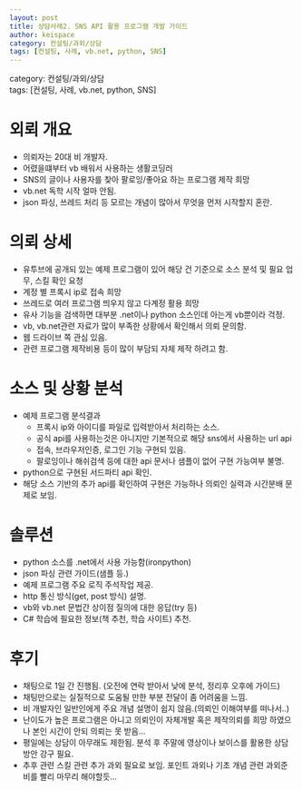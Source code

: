 ```yaml
---
layout: post
title: 상담사례2. SNS API 활용 프로그램 개발 가이드
author: keispace
category: 컨설팅/과외/상담
tags: [컨설팅, 사례, vb.net, python, SNS]
---
```


category: 컨설팅/과외/상담  
tags: [컨설팅, 사례, vb.net, python, SNS]


# 외뢰 개요
- 의뢰자는 20대 비 개발자. 
- 어렸을떄부터 vb 배워서 사용하는 생활코딩러 
- SNS의 글이나 사용자를 찾아 팔로잉/좋아요 하는 프로그램 제작 희망
- vb.net 독학 시작 얼마 안됨. 
- json 파싱, 쓰레드 처리 등 모르는 개념이 많아서 무엇을 먼저 시작할지 혼란. 

# 의뢰 상세
- 유투브에 공개되 있는 예제 프로그램이 있어 해당 건 기준으로 소스 분석 및 필요 업무, 스킬 확인 요청 
- 계정 별 프록시 ip로 접속 희망 
- 쓰레드로 여러 프로그램 띄우지 않고 다계정 활용 희망 
- 유사 기능을 검색하면 대부분 .net이나 python 소스인데 아는게 vb뿐이라 걱정. 
- vb, vb.net관련 자료가 많이 부족한 상황에서 확인해서 의뢰 문의함.
- 웹 드라이브 쪽 관심 있음.  
- 관련 프로그램 제작비용 등이 많이 부담되 자체 제작 하려고 함. 

# 소스 및 상황 분석
- 예제 프로그램 분석결과 
  - 프록시 ip와 아이디를 파일로 입력받아서 처리하는 소스. 
  - 공식 api를 사용하는것은 아니지만 기본적으로 해당 sns에서 사용하는 url api
  - 접속, 브라우저인증, 로그인 기능 구현되 있음. 
  - 팔로잉이나 해쉬검색 등에 대한 api 문서나 샘플이 없어 구현 가능여부 불명.
- python으로 구현된 서드파티 api 확인. 
- 해당 소스 기반의 추가 api를 확인하여 구현은 가능하나 의뢰인 실력과 시간분배 문제로 보임. 

# 솔루션 
- python 소스를 .net에서 사용 가능함(ironpython)
- json 파싱 관련 가이드(샘플 등.)
- 예제 프로그램 주요 로직 주석작업 제공.
- http 통신 방식(get, post 방식) 설명. 
- vb와 vb.net 문법간 상이점 질의에 대한 응답(try 등)
- C# 학습에 필요한 정보(책 추천, 학습 사이트) 추천. 

# 후기 
- 채팅으로 1일 간 진행됨. (오전에 연락 받아서 낮에 분석, 정리후 오후에 가이드)
- 채팅만으로는 실질적으로 도움될 만한 부분 전달이 좀 어려움을 느낌. 
- 비 개발자인 일반인에게 주요 개념 설명이 쉽지 않음.(의뢰인 이해여부를 떠나서..)
- 난이도가 높은 프로그램은 아니고 의뢰인이 자체개발 혹은 제작의뢰를 희망 하였으나 본인 시간이 안되 의뢰는 못 받음...
- 평일에는 상담이 아무래도 제한됨. 분석 후 주말에 영상이나 보이스를 활용한 상담 방안 강구 필요. 
- 추후 관련 스킬 관련 추가 과외 필요로 보임. 포인트 과외나 기초 개념 관련 과외준비를 빨리 마무리 해야할듯...
